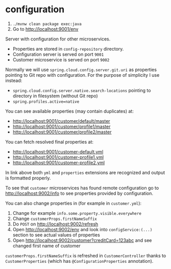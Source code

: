 configuration
=============

1. `./mvnw clean package exec:java`
2. Go to [http://localhost:9001/env]()

Server with configuration for other microservices.
 
* Properties are stored in `config-repository` directory.
* Configuration server is served on port `9001`
* Customer microservice is served on port `9002`

Normally we will use `spring.cloud.config.server.git.uri` as properties pointing to Git repo with configuration.
For the purpose of simplicity I use instead:
* `spring.cloud.config.server.native.search-locations` pointing to directory in filesystem (without Git repo)
* `spring.profiles.active=native`

You can see available properties (may contain duplicates) at:
* [http://localhost:9001/customer/default/master]()
* [http://localhost:9001/customer/profile1/master]()
* [http://localhost:9001/customer/profile2/master]()

You can fetch resolved final properties at:
* [http://localhost:9001/customer-default.yml]()
* [http://localhost:9001/customer-profile1.yml]()
* [http://localhost:9001/customer-profile2.yml]()

In link above both `yml` and `properties` extensions are recognized and output is formatted properly.

To see that `customer` microservices has found remote configuration
 go to [http://localhost:9002/info]() to see properties provided
 by configuration.

You can also change properties in (for example in `customer.yml`):
1. Change for example `info.some.property.visible.everywhere`
2. Change `customerProps.firstNameSuffix`
3. Do `POST` on [http://localhost:9002/refresh]()
4. Open [http://localhost:9002/env]() and look into `configService:(...)` section to see actual values of properties
5. Open [http://localhost:9002/customer?creditCard=123abc]() and see changed first name of customer

`customerProps.firstNameSuffix` is refreshed in `CustomerController` thanks
 to `CustomerProperties` (which has `@ConfigurationProperties` annotation).
